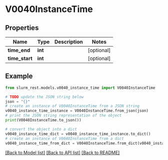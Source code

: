 # V0040InstanceTime


## Properties

Name | Type | Description | Notes
------------ | ------------- | ------------- | -------------
**time_end** | **int** |  | [optional] 
**time_start** | **int** |  | [optional] 

## Example

```python
from slurm_rest.models.v0040_instance_time import V0040InstanceTime

# TODO update the JSON string below
json = "{}"
# create an instance of V0040InstanceTime from a JSON string
v0040_instance_time_instance = V0040InstanceTime.from_json(json)
# print the JSON string representation of the object
print(V0040InstanceTime.to_json())

# convert the object into a dict
v0040_instance_time_dict = v0040_instance_time_instance.to_dict()
# create an instance of V0040InstanceTime from a dict
v0040_instance_time_from_dict = V0040InstanceTime.from_dict(v0040_instance_time_dict)
```
[[Back to Model list]](../README.md#documentation-for-models) [[Back to API list]](../README.md#documentation-for-api-endpoints) [[Back to README]](../README.md)


